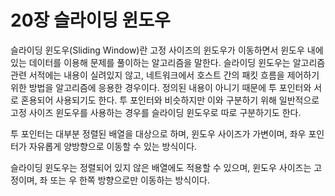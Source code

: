 # 20장 슬라이딩 윈도우
슬라이딩 윈도우(Sliding Window)란 고정 사이즈의 윈도우가 이동하면서 윈도우 내에 있는 데이터를 이용해 문제를 풀이하는 알고리즘을 말한다. 슬라이딩 윈도우는 알고리즘 관련 서적에는 내용이 실려있지 않고, 네트워크에서 호스트 간의 패킷 흐름을 제어하기 위한 방법을 알고리즘에 응용한 경우이다. 정의된 내용이 아니기 때문에 투 포인터와 서로 혼용되어 사용되기도 한다. 투 포인터와 비슷하지만 이와 구분하기 위해 일반적으로 고정 사이즈 윈도우를 사용하는 경우를 슬라이딩 윈도우로 따로 구분하기도 한다.

투 포인터는 대부분 정렬된 배열을 대상으로 하며, 윈도우 사이즈가 가변이며, 좌우 포인터가 자유롭게 양방향으로 이동할 수 있는 방식이다.

슬라이딩 윈도우는 정렬되어 있지 않은 배열에도 적용할 수 있으며, 윈도우 사이즈는 고정이며, 좌 또는 우 한쪽 방향으로만 이동하는 방식이다.
